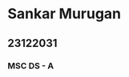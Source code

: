 # Sankar Murugan                                                  
## 23122031                                          
### MSC DS - A                                               
                                                
